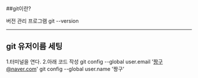 ##git이란?

버전 관리 프로그램
git --version

---

## git 유저이름 세팅
1.터미널을 연다.
2.아래 코드 작성
git config --global user.email '짱구@naver.com'
git config --global user.name '짱구'
